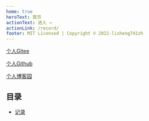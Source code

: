 ```yaml
---
home: true
heroText: 首页
actionText: 进入 →
actionLink: /record/
footer: MIT Licensed | Copyright © 2022-lisheng741zh 
---
```






[个人Gitee](https://gitee.com/lisheng741)

[个人Github](https://github.com/lisheng741)

[个人博客园](https://www.cnblogs.com/clis/)



## 目录

- [记录](/record/)